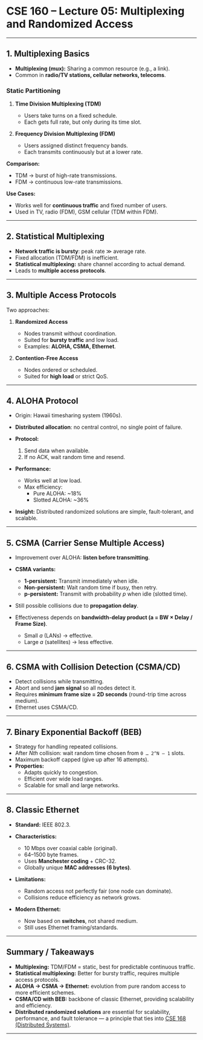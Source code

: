 # CSE 160 – Lecture 05: Multiplexing and Randomized Access

---

## 1. Multiplexing Basics

- **Multiplexing (mux):** Sharing a common resource (e.g., a link).  
- Common in **radio/TV stations, cellular networks, telecoms**.  

### Static Partitioning
1. **Time Division Multiplexing (TDM)**  
   - Users take turns on a fixed schedule.  
   - Each gets full rate, but only during its time slot.  

2. **Frequency Division Multiplexing (FDM)**  
   - Users assigned distinct frequency bands.  
   - Each transmits continuously but at a lower rate.  

**Comparison:**  
- TDM → burst of high-rate transmissions.  
- FDM → continuous low-rate transmissions.  

**Use Cases:**  
- Works well for **continuous traffic** and fixed number of users.  
- Used in TV, radio (FDM), GSM cellular (TDM within FDM).  

---

## 2. Statistical Multiplexing

- **Network traffic is bursty**: peak rate ≫ average rate.  
- Fixed allocation (TDM/FDM) is inefficient.  
- **Statistical multiplexing:** share channel according to actual demand.  
- Leads to **multiple access protocols**.  

---

## 3. Multiple Access Protocols

Two approaches:  

1. **Randomized Access**  
   - Nodes transmit without coordination.  
   - Suited for **bursty traffic** and low load.  
   - Examples: **ALOHA, CSMA, Ethernet**.  

2. **Contention-Free Access**  
   - Nodes ordered or scheduled.  
   - Suited for **high load** or strict QoS.

---

## 4. ALOHA Protocol

- Origin: Hawaii timesharing system (1960s).  
- **Distributed allocation**: no central control, no single point of failure.  
- **Protocol:**  
  1. Send data when available.  
  2. If no ACK, wait random time and resend.  

- **Performance:**  
  - Works well at low load.  
  - Max efficiency:  
    - Pure ALOHA: ~18%  
    - Slotted ALOHA: ~36%  

- **Insight:** Distributed randomized solutions are simple, fault-tolerant, and scalable.  

---

## 5. CSMA (Carrier Sense Multiple Access)

- Improvement over ALOHA: **listen before transmitting**.  
- **CSMA variants:**  
  - **1-persistent:** Transmit immediately when idle.  
  - **Non-persistent:** Wait random time if busy, then retry.  
  - **p-persistent:** Transmit with probability *p* when idle (slotted time).  

- Still possible collisions due to **propagation delay**.  
- Effectiveness depends on **bandwidth-delay product (a = BW × Delay / Frame Size)**.  
  - Small *a* (LANs) → effective.  
  - Large *a* (satellites) → less effective.  

---

## 6. CSMA with Collision Detection (CSMA/CD)

- Detect collisions while transmitting.  
- Abort and send **jam signal** so all nodes detect it.  
- Requires **minimum frame size = 2D seconds** (round-trip time across medium).  
- Ethernet uses CSMA/CD.  

---

## 7. Binary Exponential Backoff (BEB)

- Strategy for handling repeated collisions.  
- After *Nth* collision: wait random time chosen from `0 … 2^N – 1` slots.  
- Maximum backoff capped (give up after 16 attempts).  
- **Properties:**  
  - Adapts quickly to congestion.  
  - Efficient over wide load ranges.  
  - Scalable for small and large networks.  

---

## 8. Classic Ethernet

- **Standard:** IEEE 802.3.  
- **Characteristics:**  
  - 10 Mbps over coaxial cable (original).  
  - 64–1500 byte frames.  
  - Uses **Manchester coding** + CRC-32.  
  - Globally unique **MAC addresses (6 bytes)**.  
- **Limitations:**  
  - Random access not perfectly fair (one node can dominate).  
  - Collisions reduce efficiency as network grows.  

- **Modern Ethernet:**  
  - Now based on **switches**, not shared medium.  
  - Still uses Ethernet framing/standards.  

---

## Summary / Takeaways

- **Multiplexing:** TDM/FDM = static, best for predictable continuous traffic.  
- **Statistical multiplexing:** Better for bursty traffic, requires multiple access protocols.  
- **ALOHA → CSMA → Ethernet:** evolution from pure random access to more efficient schemes.  
- **CSMA/CD with BEB:** backbone of classic Ethernet, providing scalability and efficiency.  
- **Distributed randomized solutions** are essential for scalability, performance, and fault tolerance — a principle that ties into [CSE 168 (Distributed Systems)](https://github.com/laithdarras/distributed-systems).  

---
